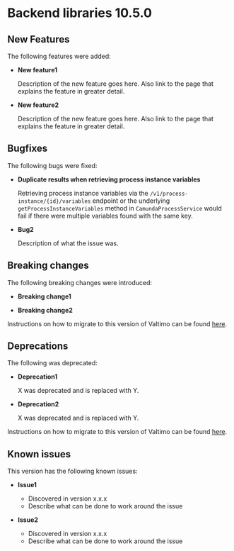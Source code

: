 # Backend libraries 10.5.0

## New Features

The following features were added:

* **New feature1**

  Description of the new feature goes here.
  Also link to the page that explains the feature in greater detail.

* **New feature2**

  Description of the new feature goes here.
  Also link to the page that explains the feature in greater detail.


## Bugfixes

The following bugs were fixed:

* **Duplicate results when retrieving process instance variables**

  Retrieving process instance variables via the `/v1/process-instance/{id}/variables` endpoint or the underlying
  `getProcessInstanceVariables` method in `CamundaProcessService` would fail if there were multiple variables found
  with the same key.

* **Bug2**

  Description of what the issue was.

## Breaking changes

The following breaking changes were introduced:

* **Breaking change1**

* **Breaking change2**

Instructions on how to migrate to this version of Valtimo can be found [here](migration.md).

## Deprecations

The following was deprecated:

* **Deprecation1**

  X was deprecated and is replaced with Y.

* **Deprecation2**

  X was deprecated and is replaced with Y.

Instructions on how to migrate to this version of Valtimo can be found [here](migration.md).

## Known issues

This version has the following known issues:

* **Issue1**
  * Discovered in version x.x.x
  * Describe what can be done to work around the issue

* **Issue2**
  * Discovered in version x.x.x
  * Describe what can be done to work around the issue
